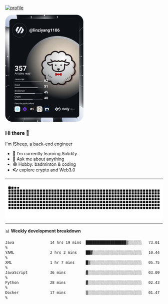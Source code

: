[![profile](https://user-images.githubusercontent.com/54968314/208005045-e4b42f3b-833d-4242-bfcc-e764865553a2.svg)](https://www.calligrapher.ai/)

<a href="https://app.daily.dev/linziyang1106"><img src="/devcard.png" width="250" alt="ISheep's Dev Card"/></a>

### Hi there 🐏

I'm ISheep, a back-end engineer

- 🔭 I’m currently learning Solidity
- 💬 Ask me about anything
- 😄 Hobby: badminton & coding
- 👓 explore crypto and Web3.0

-------

![](https://raw.githubusercontent.com/ISheepp/ISheepp/output/github-contribution-grid-snake.svg)

-------

📊 **Weekly development breakdown**
<!--START_SECTION:waka-->

```text
Java                14 hrs 19 mins  ██████████████████▒░░░░░░   73.01 %
YAML                2 hrs 2 mins    ██▓░░░░░░░░░░░░░░░░░░░░░░   10.44 %
XML                 1 hr 7 mins     █▒░░░░░░░░░░░░░░░░░░░░░░░   05.75 %
JavaScript          36 mins         ▓░░░░░░░░░░░░░░░░░░░░░░░░   03.09 %
Python              28 mins         ▓░░░░░░░░░░░░░░░░░░░░░░░░   02.43 %
Docker              17 mins         ▒░░░░░░░░░░░░░░░░░░░░░░░░   01.47 %
```

<!--END_SECTION:waka-->
